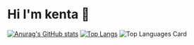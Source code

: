 # Hi I'm kenta 👋

[![Anurag's GitHub stats](https://github-readme-stats.vercel.app/api?username=kenta-tsukaue)](https://github.com/anuraghazra/github-readme-stats)
[![Top Langs](https://github-readme-stats.vercel.app/api/top-langs/?username=kenta-tsukaue&layout=compact)](https://github.com/anuraghazra/github-readme-stats)
![Top Languages Card](https://github-readme-stats.vercel.app/api/top-langs/?username=kenta-tsukaue)
<!--
**kenta-tsukaue/kenta-tsukaue** is a ✨ _special_ ✨ repository because its `README.md` (this file) appears on your GitHub profile.

Here are some ideas to get you started:

- 🔭 I’m currently working on ...
- 🌱 I’m currently learning ...
- 👯 I’m looking to collaborate on ...
- 🤔 I’m looking for help with ...
- 💬 Ask me about ...
- 📫 How to reach me: ...
- 😄 Pronouns: ...
- ⚡ Fun fact: ...
-->
